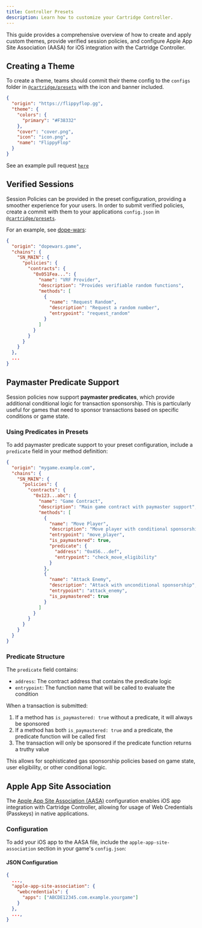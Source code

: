 ```yaml
---
title: Controller Presets
description: Learn how to customize your Cartridge Controller.
---
```


This guide provides a comprehensive overview of how to create and apply custom themes, provide verified session policies, and configure Apple App Site Association (AASA) for iOS integration with the Cartridge Controller.

## Creating a Theme

To create a theme, teams should commit their theme config to the `configs` folder in [`@cartridge/presets`](https://github.com/cartridge-gg/presets/tree/main/configs) with the icon and banner included.

```json
{
  "origin": "https://flippyflop.gg",
  "theme": {
    "colors": {
      "primary": "#F38332"
    },
    "cover": "cover.png",
    "icon": "icon.png",
    "name": "FlippyFlop"
  }
}
```

See an example pull request [`here`](https://github.com/cartridge-gg/presets/pull/8/files)

## Verified Sessions

Session Policies can be provided in the preset configuration, providing a smoother experience for your users.
In order to submit verified policies, create a commit with them to your applications `config.json` in [`@cartridge/presets`](https://github.com/cartridge-gg/presets/tree/main/configs).

For an example, see [dope-wars](https://github.com/cartridge-gg/presets/blob/main/configs/dope-wars/config.json):

```json
{
  "origin": "dopewars.game",
  "chains": {
    "SN_MAIN": {
      "policies": {
        "contracts": {
          "0x051Fea...": {
            "name": "VRF Provider",
            "description": "Provides verifiable random functions",
            "methods": [
              {
                "name": "Request Random",
                "description": "Request a random number",
                "entrypoint": "request_random"
              }
            ]
          }
        }
      }
    }
  },
  ...
}
```

## Paymaster Predicate Support

Session policies now support **paymaster predicates**, which provide additional conditional logic for transaction sponsorship.
This is particularly useful for games that need to sponsor transactions based on specific conditions or game state.

### Using Predicates in Presets

To add paymaster predicate support to your preset configuration, include a `predicate` field in your method definition:

```json
{
  "origin": "mygame.example.com",
  "chains": {
    "SN_MAIN": {
      "policies": {
        "contracts": {
          "0x123...abc": {
            "name": "Game Contract",
            "description": "Main game contract with paymaster support",
            "methods": [
              {
                "name": "Move Player",
                "description": "Move player with conditional sponsorship",
                "entrypoint": "move_player",
                "is_paymastered": true,
                "predicate": {
                  "address": "0x456...def",
                  "entrypoint": "check_move_eligibility"
                }
              },
              {
                "name": "Attack Enemy",
                "description": "Attack with unconditional sponsorship",
                "entrypoint": "attack_enemy",
                "is_paymastered": true
              }
            ]
          }
        }
      }
    }
  }
}
```

### Predicate Structure

The `predicate` field contains:
- `address`: The contract address that contains the predicate logic
- `entrypoint`: The function name that will be called to evaluate the condition

When a transaction is submitted:
1. If a method has `is_paymastered: true` without a predicate, it will always be sponsored
2. If a method has both `is_paymastered: true` and a predicate, the predicate function will be called first
3. The transaction will only be sponsored if the predicate function returns a truthy value

This allows for sophisticated gas sponsorship policies based on game state, user eligibility, or other conditional logic.

## Apple App Site Association

The [Apple App Site Association (AASA)](https://developer.apple.com/documentation/xcode/supporting-associated-domains) configuration enables iOS app integration with Cartridge Controller, allowing for usage of Web Credentials (Passkeys) in native applications.

### Configuration

To add your iOS app to the AASA file, include the `apple-app-site-association` section in your game's `config.json`:

#### JSON Configuration

```json
{
  ...,
  "apple-app-site-association": {
    "webcredentials": {
      "apps": ["ABCDE12345.com.example.yourgame"]
    }
  },
  ...,
}
```
